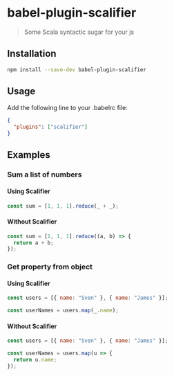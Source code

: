# babel-plugin-scalifier

> Some Scala syntactic sugar for your js

## Installation

```sh
npm install --save-dev babel-plugin-scalifier
```

## Usage

Add the following line to your .babelrc file:

```json
{
  "plugins": ["scalifier"]
}
```

## Examples

### Sum a list of numbers

#### Using Scalifier

```js
const sum = [1, 1, 1].reduce(_ + _);
```

#### Without Scalifier

```js
const sum = [1, 1, 1].reduce((a, b) => {
  return a + b;
});
```

### Get property from object

#### Using Scalifier

```js
const users = [{ name: "Sven" }, { name: "James" }];

const userNames = users.map(_.name);
```

#### Without Scalifier

```js
const users = [{ name: "Sven" }, { name: "James" }];

const userNames = users.map(u => {
  return u.name;
});
```
